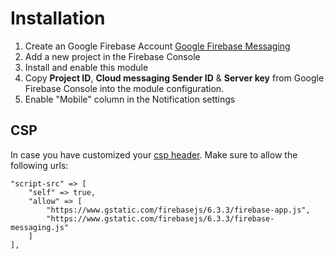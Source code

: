 Installation
============

1. Create an Google Firebase Account [Google Firebase Messaging](https://firebase.google.com/)
2. Add a new project in the Firebase Console
3. Install and enable this module
4. Copy **Project ID**, **Cloud messaging Sender ID** & **Server key** from Google Firebase Console into the module configuration.
5. Enable "Mobile" column in the Notification settings

## CSP

In case you have customized your [csp header](https://docs.humhub.org/docs/admin/security#web-security-configuration).
Make sure to allow the following urls:

```
"script-src" => [
    "self" => true,
    "allow" => [
        "https://www.gstatic.com/firebasejs/6.3.3/firebase-app.js",
        "https://www.gstatic.com/firebasejs/6.3.3/firebase-messaging.js"
    ]
],
```
 

